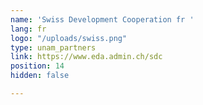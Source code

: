 ```yaml
---
name: 'Swiss Development Cooperation fr '
lang: fr
logo: "/uploads/swiss.png"
type: unam_partners
link: https://www.eda.admin.ch/sdc
position: 14
hidden: false

---
```

